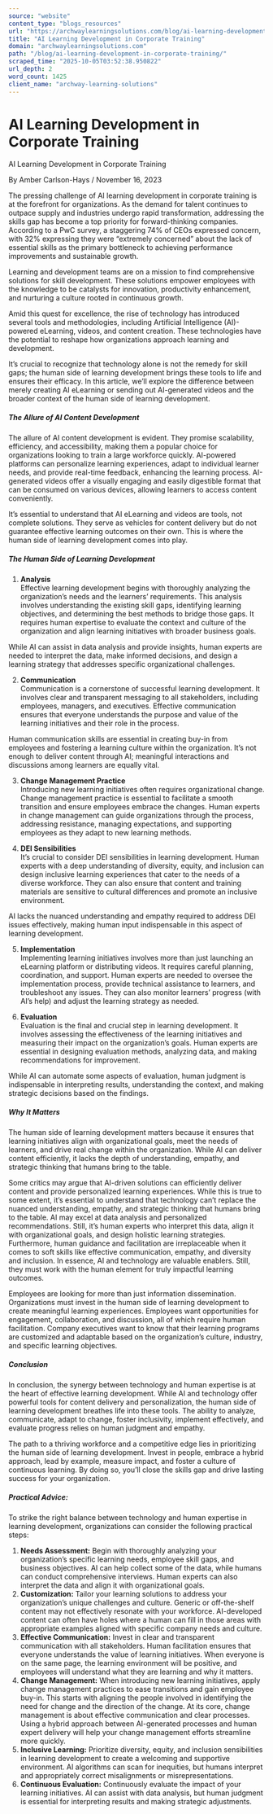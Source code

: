 ```yaml
---
source: "website"
content_type: "blogs_resources"
url: "https://archwaylearningsolutions.com/blog/ai-learning-development-in-corporate-training/"
title: "AI Learning Development in Corporate Training"
domain: "archwaylearningsolutions.com"
path: "/blog/ai-learning-development-in-corporate-training/"
scraped_time: "2025-10-05T03:52:38.950822"
url_depth: 2
word_count: 1425
client_name: "archway-learning-solutions"
---
```


# AI Learning Development in Corporate Training

AI Learning Development in Corporate Training

By Amber Carlson-Hays / November 16, 2023

The pressing challenge of AI learning development in corporate training is at the forefront for organizations. As the demand for talent continues to outpace supply and industries undergo rapid transformation, addressing the skills gap has become a top priority for forward-thinking companies. According to a PwC survey, a staggering 74% of CEOs expressed concern, with 32% expressing they were “extremely concerned” about the lack of essential skills as the primary bottleneck to achieving performance improvements and sustainable growth.

Learning and development teams are on a mission to find comprehensive solutions for skill development. These solutions empower employees with the knowledge to be catalysts for innovation, productivity enhancement, and nurturing a culture rooted in continuous growth.

Amid this quest for excellence, the rise of technology has introduced several tools and methodologies, including Artificial Intelligence (AI)-powered eLearning, videos, and content creation. These technologies have the potential to reshape how organizations approach learning and development.

It’s crucial to recognize that technology alone is not the remedy for skill gaps; the human side of learning development brings these tools to life and ensures their efficacy. In this article, we’ll explore the difference between merely creating AI eLearning or sending out AI-generated videos and the broader context of the human side of learning development.

##### The Allure of AI Content Development

The allure of AI content development is evident. They promise scalability, efficiency, and accessibility, making them a popular choice for organizations looking to train a large workforce quickly. AI-powered platforms can personalize learning experiences, adapt to individual learner needs, and provide real-time feedback, enhancing the learning process. AI-generated videos offer a visually engaging and easily digestible format that can be consumed on various devices, allowing learners to access content conveniently.

It’s essential to understand that AI eLearning and videos are tools, not complete solutions. They serve as vehicles for content delivery but do not guarantee effective learning outcomes on their own. This is where the human side of learning development comes into play.

##### The Human Side of Learning Development

1. **Analysis**  
Effective learning development begins with thoroughly analyzing the organization’s needs and the learners’ requirements. This analysis involves understanding the existing skill gaps, identifying learning objectives, and determining the best methods to bridge those gaps. It requires human expertise to evaluate the context and culture of the organization and align learning initiatives with broader business goals.

While AI can assist in data analysis and provide insights, human experts are needed to interpret the data, make informed decisions, and design a learning strategy that addresses specific organizational challenges.

2. **Communication**  
Communication is a cornerstone of successful learning development. It involves clear and transparent messaging to all stakeholders, including employees, managers, and executives. Effective communication ensures that everyone understands the purpose and value of the learning initiatives and their role in the process.

Human communication skills are essential in creating buy-in from employees and fostering a learning culture within the organization. It’s not enough to deliver content through AI; meaningful interactions and discussions among learners are equally vital.

3. **Change Management Practice**  
Introducing new learning initiatives often requires organizational change. Change management practice is essential to facilitate a smooth transition and ensure employees embrace the changes. Human experts in change management can guide organizations through the process, addressing resistance, managing expectations, and supporting employees as they adapt to new learning methods.

4. **DEI Sensibilities**  
It’s crucial to consider DEI sensibilities in learning development. Human experts with a deep understanding of diversity, equity, and inclusion can design inclusive learning experiences that cater to the needs of a diverse workforce. They can also ensure that content and training materials are sensitive to cultural differences and promote an inclusive environment.

AI lacks the nuanced understanding and empathy required to address DEI issues effectively, making human input indispensable in this aspect of learning development.

5. **Implementation**  
Implementing learning initiatives involves more than just launching an eLearning platform or distributing videos. It requires careful planning, coordination, and support. Human experts are needed to oversee the implementation process, provide technical assistance to learners, and troubleshoot any issues. They can also monitor learners’ progress (with AI’s help) and adjust the learning strategy as needed.

6. **Evaluation**  
Evaluation is the final and crucial step in learning development. It involves assessing the effectiveness of the learning initiatives and measuring their impact on the organization’s goals. Human experts are essential in designing evaluation methods, analyzing data, and making recommendations for improvement.

While AI can automate some aspects of evaluation, human judgment is indispensable in interpreting results, understanding the context, and making strategic decisions based on the findings.

##### Why It Matters

The human side of learning development matters because it ensures that learning initiatives align with organizational goals, meet the needs of learners, and drive real change within the organization. While AI can deliver content efficiently, it lacks the depth of understanding, empathy, and strategic thinking that humans bring to the table.

Some critics may argue that AI-driven solutions can efficiently deliver content and provide personalized learning experiences. While this is true to some extent, it’s essential to understand that technology can’t replace the nuanced understanding, empathy, and strategic thinking that humans bring to the table. AI may excel at data analysis and personalized recommendations. Still, it’s human experts who interpret this data, align it with organizational goals, and design holistic learning strategies. Furthermore, human guidance and facilitation are irreplaceable when it comes to soft skills like effective communication, empathy, and diversity and inclusion. In essence, AI and technology are valuable enablers. Still, they must work with the human element for truly impactful learning outcomes.

Employees are looking for more than just information dissemination. Organizations must invest in the human side of learning development to create meaningful learning experiences. Employees want opportunities for engagement, collaboration, and discussion, all of which require human facilitation. Company executives want to know that their learning programs are customized and adaptable based on the organization’s culture, industry, and specific learning objectives.

##### Conclusion

In conclusion, the synergy between technology and human expertise is at the heart of effective learning development. While AI and technology offer powerful tools for content delivery and personalization, the human side of learning development breathes life into these tools. The ability to analyze, communicate, adapt to change, foster inclusivity, implement effectively, and evaluate progress relies on human judgment and empathy.

The path to a thriving workforce and a competitive edge lies in prioritizing the human side of learning development. Invest in people, embrace a hybrid approach, lead by example, measure impact, and foster a culture of continuous learning. By doing so, you’ll close the skills gap and drive lasting success for your organization.

##### Practical Advice:

To strike the right balance between technology and human expertise in learning development, organizations can consider the following practical steps:

1. **Needs Assessment:** Begin with thoroughly analyzing your organization’s specific learning needs, employee skill gaps, and business objectives. AI can help collect some of the data, while humans can conduct comprehensive interviews. Human experts can also interpret the data and align it with organizational goals.
2. **Customization:** Tailor your learning solutions to address your organization’s unique challenges and culture. Generic or off-the-shelf content may not effectively resonate with your workforce. AI-developed content can often have holes where a human can fill in those areas with appropriate examples aligned with specific company needs and culture.
3. **Effective Communication:** Invest in clear and transparent communication with all stakeholders. Human facilitation ensures that everyone understands the value of learning initiatives. When everyone is on the same page, the learning environment will be positive, and employees will understand what they are learning and why it matters.
4. **Change Management:** When introducing new learning initiatives, apply change management practices to ease transitions and gain employee buy-in. This starts with aligning the people involved in identifying the need for change and the direction of the change. At its core, change management is about effective communication and clear processes. Using a hybrid approach between AI-generated processes and human expert delivery will help your change management efforts streamline more quickly.
5. **Inclusive Learning:** Prioritize diversity, equity, and inclusion sensibilities in learning development to create a welcoming and supportive environment. AI algorithms can scan for inequities, but humans interpret and appropriately correct misalignments or misrepresentations.
6. **Continuous Evaluation:** Continuously evaluate the impact of your learning initiatives. AI can assist with data analysis, but human judgment is essential for interpreting results and making strategic adjustments.